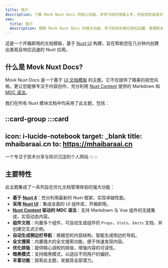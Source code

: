 ```yaml
---
title: 简介
description: 了解 Movk Nuxt Docs 的核心功能，并学习如何快速上手，开启您的高效文档构建之旅。
seo:
  title: 简介
  description: 探索 Movk Nuxt Docs 的强大功能，学习如何利用它轻松创建、管理和发布美观、专业的文档网站。
---
```


这是一个开箱即用的文档模板，基于 [Nuxt UI](https://ui.nuxt.com) 构建，旨在帮助您在几分钟内创建出美观且响应迅速的 Nuxt 应用。

## 什么是 Movk Nuxt Docs?

Movk Nuxt Docs 是一个基于 [UI 文档模板](https://docs-template.nuxt.dev/) 的主题。它不仅提供了精美的视觉风格，更让您能够专注于内容创作，充分利用 [Nuxt Content](https://content.nuxt.com) 提供的 Markdown 和 [MDC 语法](https://content.nuxt.com/docs/files/markdown#mdc-syntax)。

我们在所有 Nuxt 模块文档中均采用了此主题，包括：

::card-group
  :::card
  ---
  icon: i-lucide-notebook
  target: _blank
  title: mhaibaraai.cn
  to: https://mhaibaraai.cn
  ---
  一个专注于技术分享与知识沉淀的个人网站
  :::
::

## 主要特性

此主题集成了一系列旨在优化文档管理体验的强大功能：

- **基于** [**Nuxt 4**](https://nuxt.com)：充分利用最新的 Nuxt 框架，实现卓越性能。
- **采用** [**Nuxt UI**](https://ui.nuxt.com)：集成全面的 UI 组件库，开箱即用。
- **[**Nuxt Content**](https://content.nuxt.com) 驱动的 MDC 语法**：支持 Markdown 与 Vue 组件的无缝集成，实现动态内容。
- **组件文档**：内置多个组件，可自动生成组件的 `Props`、`Slots`、`Emits` 文档，并创建交互式示例。
- **自动生成侧边栏导航**：根据您的内容结构，智能生成侧边栏导航。
- **全文搜索**：内置强大的全文搜索功能，便于快速发现内容。
- **优化排版**：提供精心调校的排版，增强内容的可读性。
- **暗黑模式**：支持暗黑模式，以适应不同用户的偏好。
- **丰富功能**：探索此主题，发掘其全部潜力。
